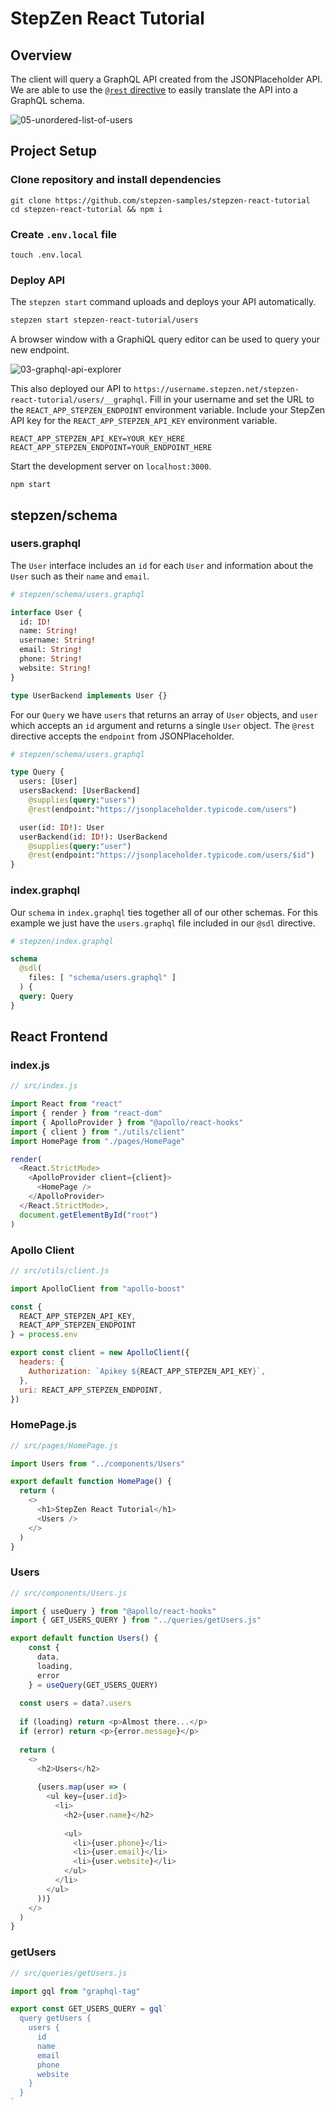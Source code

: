 # StepZen React Tutorial

## Overview

The client will query a GraphQL API created from the JSONPlaceholder API. We are able to use the [`@rest` directive](https://stepzen.com/blog/how-to-connect-any-rest-backend) to easily translate the API into a GraphQL schema.

![05-unordered-list-of-users](https://dev-to-uploads.s3.amazonaws.com/uploads/articles/6667k39b37vmhz2xokwc.png)

## Project Setup

### Clone repository and install dependencies

```
git clone https://github.com/stepzen-samples/stepzen-react-tutorial
cd stepzen-react-tutorial && npm i
```

### Create `.env.local` file

```
touch .env.local
```

### Deploy API

The `stepzen start` command uploads and deploys your API automatically.

```bash
stepzen start stepzen-react-tutorial/users
```

A browser window with a GraphiQL query editor can be used to query your new endpoint.

![03-graphql-api-explorer](https://dev-to-uploads.s3.amazonaws.com/uploads/articles/mr9wywu4doovb3h8j162.png)

This also deployed our API to `https://username.stepzen.net/stepzen-react-tutorial/users/__graphql`. Fill in your username and set the URL to the `REACT_APP_STEPZEN_ENDPOINT` environment variable. Include your StepZen API key for the `REACT_APP_STEPZEN_API_KEY` environment variable.

```
REACT_APP_STEPZEN_API_KEY=YOUR_KEY_HERE
REACT_APP_STEPZEN_ENDPOINT=YOUR_ENDPOINT_HERE
```

Start the development server on `localhost:3000`.

```
npm start
```

## stepzen/schema

### users.graphql

The `User` interface includes an `id` for each `User` and information about the `User` such as their `name` and `email`.

```graphql
# stepzen/schema/users.graphql

interface User {
  id: ID!
  name: String!
  username: String!
  email: String!
  phone: String!
  website: String!
}

type UserBackend implements User {}
```

For our `Query` we have `users` that returns an array of `User` objects, and `user` which accepts an `id` argument and returns a single `User` object. The `@rest` directive accepts the `endpoint` from JSONPlaceholder.

```graphql
# stepzen/schema/users.graphql

type Query {
  users: [User]
  usersBackend: [UserBackend]
    @supplies(query:"users")
    @rest(endpoint:"https://jsonplaceholder.typicode.com/users")

  user(id: ID!): User
  userBackend(id: ID!): UserBackend
    @supplies(query:"user")
    @rest(endpoint:"https://jsonplaceholder.typicode.com/users/$id")
}
```

### index.graphql

Our `schema` in `index.graphql` ties together all of our other schemas. For this example we just have the `users.graphql` file included in our `@sdl` directive.

```graphql
# stepzen/index.graphql

schema
  @sdl(
    files: [ "schema/users.graphql" ]
  ) {
  query: Query
}
```

## React Frontend

### index.js

```javascript
// src/index.js

import React from "react"
import { render } from "react-dom"
import { ApolloProvider } from "@apollo/react-hooks"
import { client } from "./utils/client"
import HomePage from "./pages/HomePage"

render(
  <React.StrictMode>
    <ApolloProvider client={client}>
      <HomePage />
    </ApolloProvider>
  </React.StrictMode>,
  document.getElementById("root")
)
```

### Apollo Client

```javascript
// src/utils/client.js

import ApolloClient from "apollo-boost"

const {
  REACT_APP_STEPZEN_API_KEY,
  REACT_APP_STEPZEN_ENDPOINT
} = process.env

export const client = new ApolloClient({
  headers: {
    Authorization: `Apikey ${REACT_APP_STEPZEN_API_KEY}`,
  },
  uri: REACT_APP_STEPZEN_ENDPOINT,
})
```

### HomePage.js

```javascript
// src/pages/HomePage.js

import Users from "../components/Users"

export default function HomePage() {
  return (
    <>
      <h1>StepZen React Tutorial</h1>
      <Users />
    </>
  )
}
```

### Users

```javascript
// src/components/Users.js

import { useQuery } from "@apollo/react-hooks"
import { GET_USERS_QUERY } from "../queries/getUsers.js"

export default function Users() {
    const {
      data,
      loading,
      error
    } = useQuery(GET_USERS_QUERY)
    
  const users = data?.users
  
  if (loading) return <p>Almost there...</p>
  if (error) return <p>{error.message}</p>
  
  return (
    <>
      <h2>Users</h2>
  
      {users.map(user => (
        <ul key={user.id}>
          <li>
            <h2>{user.name}</h2>
            
            <ul>
              <li>{user.phone}</li>
              <li>{user.email}</li>
              <li>{user.website}</li>
            </ul>
          </li>
        </ul>
      ))}
    </>
  )
}
```

### getUsers

```javascript
// src/queries/getUsers.js

import gql from "graphql-tag"

export const GET_USERS_QUERY = gql`
  query getUsers {
    users {
      id
      name
      email
      phone
      website
    }
  }
`
```